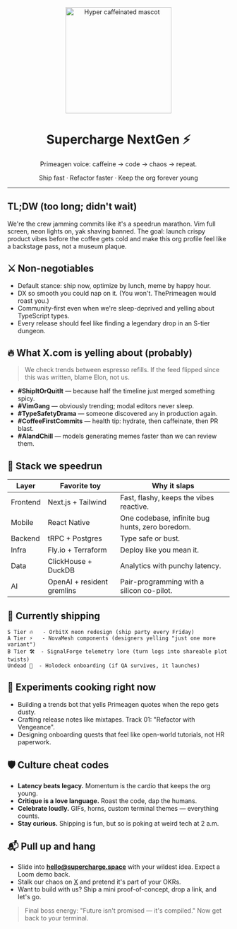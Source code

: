 <div align="center">
  <img src="https://github.com/user-attachments/assets/83744346-0bb5-470d-9b80-191b93800096" alt="Hyper caffeinated mascot" width="240" />
  <h1>Supercharge NextGen ⚡️</h1>
  <p>Primeagen voice: caffeine -> code -> chaos -> repeat.</p>
  <p>Ship fast · Refactor faster · Keep the org forever young</p>
</div>

---

## TL;DW (too long; didn't wait)

We're the crew jamming commits like it's a speedrun marathon. Vim full screen, neon lights on, yak shaving banned. The goal: launch crispy product vibes before the coffee gets cold and make this org profile feel like a backstage pass, not a museum plaque.

## ⚔️ Non-negotiables

- Default stance: ship now, optimize by lunch, meme by happy hour.
- DX so smooth you could nap on it. (You won't. ThePrimeagen would roast you.)
- Community-first even when we're sleep-deprived and yelling about TypeScript types.
- Every release should feel like finding a legendary drop in an S-tier dungeon.

## 🔥 What X.com is yelling about (probably)

> We check trends between espresso refills. If the feed flipped since this was written, blame Elon, not us.

- **#ShipItOrQuitIt** — because half the timeline just merged something spicy.
- **#VimGang** — obviously trending; modal editors never sleep.
- **#TypeSafetyDrama** — someone discovered `any` in production again.
- **#CoffeeFirstCommits** — health tip: hydrate, then caffeinate, then PR blast.
- **#AIandChill** — models generating memes faster than we can review them.

## 🧠 Stack we speedrun

| Layer | Favorite toy | Why it slaps |
| --- | --- | --- |
| Frontend | Next.js + Tailwind | Fast, flashy, keeps the vibes reactive. |
| Mobile | React Native | One codebase, infinite bug hunts, zero boredom. |
| Backend | tRPC + Postgres | Type safe or bust. |
| Infra | Fly.io + Terraform | Deploy like you mean it. |
| Data | ClickHouse + DuckDB | Analytics with punchy latency. |
| AI | OpenAI + resident gremlins | Pair-programming with a silicon co-pilot. |

## 🚀 Currently shipping

```
S Tier 🔥   - OrbitX neon redesign (ship party every Friday)
A Tier ⚡   - NovaMesh components (designers yelling "just one more variant")
B Tier 🛠️  - SignalForge telemetry lore (turn logs into shareable plot twists)
Undead 🧟  - Holodeck onboarding (if QA survives, it launches)
```

## 🧪 Experiments cooking right now

- Building a trends bot that yells Primeagen quotes when the repo gets dusty.
- Crafting release notes like mixtapes. Track 01: "Refactor with Vengeance".
- Designing onboarding quests that feel like open-world tutorials, not HR paperwork.

## 🛡️ Culture cheat codes

- **Latency beats legacy.** Momentum is the cardio that keeps the org young.
- **Critique is a love language.** Roast the code, dap the humans.
- **Celebrate loudly.** GIFs, horns, custom terminal themes — everything counts.
- **Stay curious.** Shipping is fun, but so is poking at weird tech at 2 a.m.

## 📬 Pull up and hang

- Slide into **hello@supercharge.space** with your wildest idea. Expect a Loom demo back.
- Stalk our chaos on [X](https://twitter.com/) and pretend it's part of your OKRs.
- Want to build with us? Ship a mini proof-of-concept, drop a link, and let's go.

> Final boss energy: "Future isn't promised — it's compiled." Now get back to your terminal.
